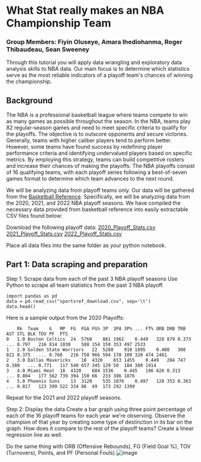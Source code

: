# What Stat really makes an NBA Championship Team
### Group Members: Fiyin Oluseye, Amara Ihediohanma, Roger Thibaudeau, Sean Sweeney

Through this tutorial you will apply data wrangling and exploratory data analysis skills to NBA data.
Our main focus is to determine which statistics serve as the most reliable indicators of a playoff team's chances of winning the championship.

## Background
The NBA is a professional basketball league where teams compete to win as many games as possible throughout the season. In the NBA, teams play 82 regular-season games and need to meet specific criteria to qualify for the playoffs. The objective is to outscore opponents and secure victories. Generally, teams with higher caliber players tend to perform better. However, some teams have found success by redefining player performance criteria and identifying undervalued players based on specific metrics. By employing this strategy, teams can build competitive rosters and increase their chances of making the playoffs. The NBA playoffs consist of 16 qualifying teams, with each playoff series following a best-of-seven games format to determine which team advances to the next round.

We will be analyzing data from playoff teams only. Our data will be gathered from the [Basketball Reference]([url](https://www.basketball-reference.com/leagues/)). Specifically, we will be analyzing data from the 2020, 2021, and 2022 NBA playoff seasons. We have compiled the necessary data provided from basketball reference into easily extractable CSV files found below:


Download the following playoff data:
[2020_Playoff_Stats.csv](https://github.com/foluse/UMD/files/11448895/2020_Playoff_Stats.csv)
[2021_Playoff_Stats.csv](https://github.com/foluse/UMD/files/11448896/2021_Playoff_Stats.csv)
[2022_Playoff_Stats.csv](https://github.com/foluse/UMD/files/11448897/2022_Playoff_Stats.csv)

Place all data files into the same folder as your python notebook.

## Part 1: Data scraping and preparation
Step 1: Scrape data from each of the past 3 NBA playoff seasons
Use Python to scrape all team statistics from the past 3 NBA playoff.

```
import pandas as pd
data = pd.read_csv("sportsref_download.csv", sep='\t')
data.head()
```
Here is a sample output from the 2020 Playoffs:
```
	Rk	Team	G	MP	FG	FGA	FG%	3P	3PA	3P%	...	FT%	ORB	DRB	TRB	AST	STL	BLK	TOV	PF	PTS
0	1.0	Boston Celtics	24	5760	881	1962	0.449	328	879	0.373	...	0.797	216	814	1030	588	154	150	353	497	2533
1	2.0	Golden State Warriors	22	5280	910	1895	0.480	308	821	0.375	...	0.766	216	750	966	594	170	109	320	474	2461
2	3.0	Dallas Mavericks	18	4320	653	1455	0.449	284	747	0.380	...	0.771	117	540	657	345	129	50	184	380	1914
3	4.0	Miami Heat	18	4320	684	1536	0.445	196	626	0.313	...	0.804	177	562	739	394	150	66	233	386	1876
4	5.0	Phoenix Suns	13	3120	535	1076	0.497	128	353	0.363	...	0.817	123	399	522	334	86	49	173	292	1399
```

Repeat for the 2021 and 2022 playoff seasons.

Step 2: Display the data
Create a bar graph using three point percentage of each of the 16 playoff teams for each year we're observing. Observe the champion of that year by creating some type of destinction in its bar on the graph. How does it compare to the rest of the playoff teams? Create a linear regression line as well.

Do the same thing with ORB (Offensive Rebounds), FG (Field Goal %), TOV (Turnovers), Points, and PF (Personal Fouls)
![image](https://github.com/foluse/UMD/assets/76791730/f44a3dcd-961a-4795-97c4-f790244c7628)


